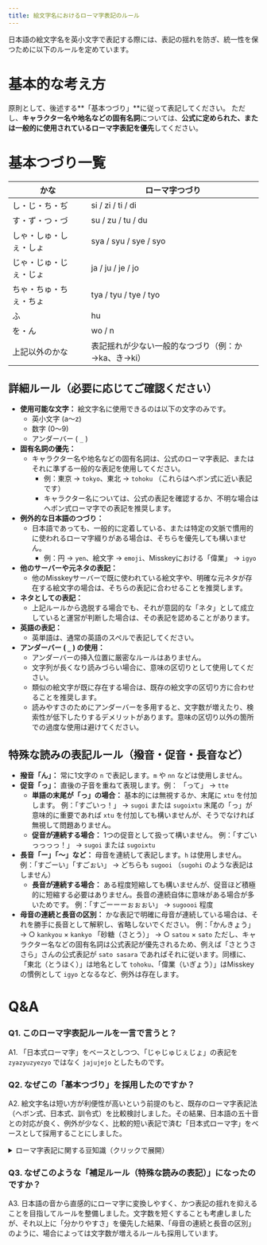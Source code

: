```yaml
---
title: 絵文字名におけるローマ字表記のルール
---
```


日本語の絵文字名を英小文字で表記する際には、表記の揺れを防ぎ、統一性を保つために以下のルールを定めています。

# 基本的な考え方
原則として、後述する**「基本つづり」**に従って表記してください。
ただし、**キャラクター名や地名などの固有名詞**については、**公式に定められた、または一般的に使用されているローマ字表記を優先**してください。

# 基本つづり一覧

| かな             | ローマ字つづり |
| ---------------- | ----------- |
| し・じ・ち・ぢ     | si / zi / ti / di |
| す・ず・つ・づ     | su / zu / tu / du |
| しゃ・しゅ・しぇ・しょ | sya / syu / sye / syo |
| じゃ・じゅ・じぇ・じょ | ja / ju / je / jo |
| ちゃ・ちゅ・ちぇ・ちょ | tya / tyu / tye / tyo |
| ふ               | hu          |
| を・ん           | wo / n      |
| 上記以外のかな   | 表記揺れが少ない一般的なつづり（例：か→ka、き→ki） |

## 詳細ルール（必要に応じてご確認ください）

- **使用可能な文字：** 絵文字名に使用できるのは以下の文字のみです。
    - 英小文字 (a～z)
    - 数字 (0～9)
    - アンダーバー ( `_` )
- **固有名詞の優先：**
    - キャラクター名や地名などの固有名詞は、公式のローマ字表記、またはそれに準ずる一般的な表記を使用してください。
        - 例：東京 → `tokyo`、東北 → `tohoku` （これらはヘボン式に近い表記です）
        - キャラクター名については、公式の表記を確認するか、不明な場合はヘボン式ローマ字での表記を推奨します。
- **例外的な日本語のつづり：**
    - 日本語であっても、一般的に定着している、または特定の文脈で慣用的に使われるローマ字綴りがある場合は、そちらを優先しても構いません。
        - 例：円 → `yen`、絵文字 → `emoji`、Misskeyにおける「偉業」 → `igyo`
- **他のサーバーや元ネタの表記：**
    - 他のMisskeyサーバーで既に使われている絵文字や、明確な元ネタが存在する絵文字の場合は、そちらの表記に合わせることを推奨します。
- **ネタとしての表記：**
    - 上記ルールから逸脱する場合でも、それが意図的な「ネタ」として成立していると運営が判断した場合は、その表記を認めることがあります。
- **英語の表記：**
    - 英単語は、通常の英語のスペルで表記してください。
- **アンダーバー ( `_` ) の使用：**
    - アンダーバーの挿入位置に厳密なルールはありません。
    - 文字列が長くなり読みづらい場合に、意味の区切りとして使用してください。
    - 類似の絵文字が既に存在する場合は、既存の絵文字の区切り方に合わせることを推奨します。
    - 読みやすさのためにアンダーバーを多用すると、文字数が増えたり、検索性が低下したりするデメリットがあります。意味の区切り以外の箇所での過度な使用は避けてください。

## 特殊な読みの表記ルール（撥音・促音・長音など）

- **撥音「ん」：** 常に1文字の `n` で表記します。`m` や `nn` などは使用しません。
- **促音「っ」：** 直後の子音を重ねて表現します。例： 「って」 → `tte`
    - **単語の末尾が「っ」の場合：** 基本的には無視するか、末尾に `xtu` を付加します。
      例：「すごいっ！」 → `sugoi` または `sugoixtu`
      末尾の「っ」が意味的に重要であれば `xtu` を付加しても構いませんが、そうでなければ無視して問題ありません。
    - **促音が連続する場合：** 1つの促音として扱って構いません。
      例：「すごいっっっっ！」 → `sugoi` または `sugoixtu`
- **長音「ー」「～」など：** 母音を連続して表記します。`h` は使用しません。
  例：「すごーい」「すごぉい」 → どちらも `sugooi` （`sugohi` のような表記はしません）
    - **長音が連続する場合：** ある程度短縮しても構いませんが、促音ほど積極的に短縮する必要はありません。長音の連続自体に意味がある場合が多いためです。
      例：「すごーーーぉぉぉい」 → `sugoooi` 程度
- **母音の連続と長音の区別：** かな表記で明確に母音が連続している場合は、それを勝手に長音として解釈し、省略しないでください。
  例：「かんきょう」 → ○ `kankyou` × `kankyo`
      「砂糖（さとう）」 → ○ `satou` × `sato`
  ただし、キャラクター名などの固有名詞は公式表記が優先されるため、例えば「さとうささら」さんの公式表記が `sato sasara` であればそれに従います。同様に、「東北（とうほく）」は地名として `tohoku`、「偉業（いぎょう）」はMisskeyの慣例として `igyo` となるなど、例外は存在します。

# Q&A

### Q1. このローマ字表記ルールを一言で言うと？
A1. 「日本式ローマ字」をベースとしつつ、「じゃじゅじぇじょ」の表記を `zyazyuzyezyo` ではなく `jajujejo` としたものです。

### Q2. なぜこの「基本つづり」を採用したのですか？
A2. 絵文字名は短い方が利便性が高いという前提のもと、既存のローマ字表記法（ヘボン式、日本式、訓令式）を比較検討しました。その結果、日本語の五十音との対応が良く、例外が少なく、比較的短い表記で済む「日本式ローマ字」をベースとして採用することにしました。

<details>
<summary>ローマ字表記に関する豆知識（クリックで展開）</summary>

- **ヘボン式：** アメリカ人のヘボン氏が考案。英語話者が発音した際に、日本語の音に近くなることを重視した表記法です。パスポートなどで使用されています。
- **日本式：** 日本語の五十音図と規則的に対応しており、日本人にとって覚えやすい表記法です。ただし、英語話者にとっては発音しにくい場合があります。
- **訓令式：** 日本式をベースに、ヘボン式の要素を取り入れて改良された表記法です。

現代では、特に人名や地名などの固有名詞を国際的に表記する際にはヘボン式が用いられることが一般的です。キャラクターの公式ローマ字表記もヘボン式が多い傾向にあります。
そのため、「ぼすきー」の絵文字名ルールでは、一般的な単語は日本式をベースとしつつ、固有名詞についてはヘボン式などの公式・慣用表記を優先するという、柔軟な方針を採用しています。
</details>

### Q3. なぜこのような「補足ルール（特殊な読みの表記）」になったのですか？
A3. 日本語の音から直感的にローマ字に変換しやすく、かつ表記の揺れを抑えることを目指してルールを整備しました。文字数を短くすることも考慮しましたが、それ以上に「分かりやすさ」を優先した結果、「母音の連続と長音の区別」のように、場合によっては文字数が増えるルールも採用しています。
